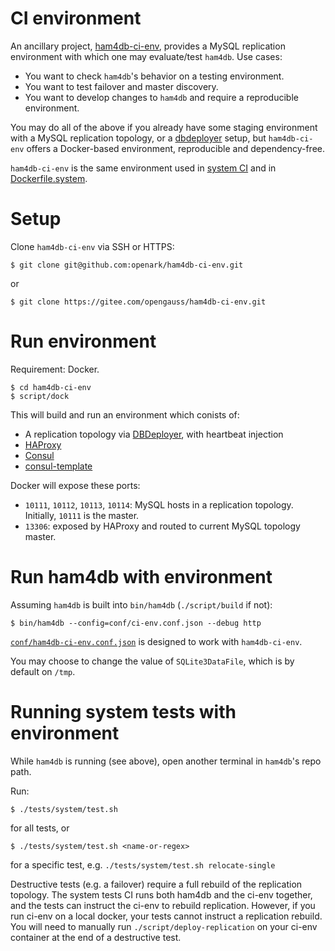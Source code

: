 # CI environment

An ancillary project, [ham4db-ci-env](https://gitee.com/opengauss/ham4db-ci-env), provides a MySQL replication environment with which one may evaluate/test `ham4db`. Use cases:

- You want to check `ham4db`'s behavior on a testing environment.
- You want to test failover and master discovery.
- You want to develop changes to `ham4db` and require a reproducible environment.

You may do all of the above if you already have some staging environment with a MySQL replication topology, or a [dbdeployer](https://www.dbdeployer.com/) setup, but `ham4db-ci-env` offers a Docker-based environment, reproducible and dependency-free.

`ham4db-ci-env` is the same environment used in [system CI](ci.md#system) and in [Dockerfile.system](docker.md#run-full-ci-environment).


# Setup

Clone `ham4db-ci-env` via SSH or HTTPS:
```shell
$ git clone git@github.com:openark/ham4db-ci-env.git
```
or
```shell
$ git clone https://gitee.com/opengauss/ham4db-ci-env.git
```

# Run environment

Requirement: Docker.

```shell
$ cd ham4db-ci-env
$ script/dock
```

This will build and run an environment which conists of:

- A replication topology via [DBDeployer](https://www.dbdeployer.com/), with heartbeat injection
- [HAProxy](http://www.haproxy.org/)
- [Consul](https://www.consul.io/)
- [consul-template](https://github.com/hashicorp/consul-template)

Docker will expose these ports:

- `10111`, `10112`, `10113`, `10114`: MySQL hosts in a replication topology. Initially, `10111` is the master.
- `13306`: exposed by HAProxy and routed to current MySQL topology master.

# Run ham4db with environment

Assuming `ham4db` is built into `bin/ham4db` (`./script/build` if not):
```shell
$ bin/ham4db --config=conf/ci-env.conf.json --debug http
```

[`conf/ham4db-ci-env.conf.json`](https://gitee.com/opengauss/ham4db/blob/master/conf/ham4db-ci-env.conf.json) is designed to work with `ham4db-ci-env`.

You may choose to change the value of `SQLite3DataFile`, which is by default on `/tmp`.

# Running system tests with environment

While `ham4db` is running (see above), open another terminal in `ham4db`'s repo path.

Run:
```shell
$ ./tests/system/test.sh
```
for all tests, or
```shell
$ ./tests/system/test.sh <name-or-regex>
```
for a specific test, e.g. `./tests/system/test.sh relocate-single`

Destructive tests (e.g. a failover) require a full rebuild of the replication topology. The system tests CI runs both ham4db and the ci-env together, and the tests can instruct the ci-env to rebuild replication. However, if you run ci-env on a local docker, your tests cannot instruct a replication rebuild. You will need to manually run `./script/deploy-replication` on your ci-env container at the end of a destructive test.
